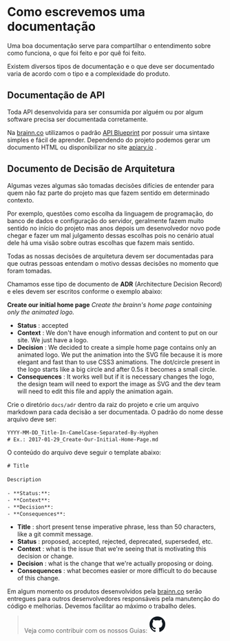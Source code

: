 # Como escrevemos uma documentação

Uma boa documentação serve para compartilhar o entendimento sobre como funciona, o que foi feito e por quê foi feito.

Existem diversos tipos de documentação e o que deve ser documentado varia de acordo com o tipo e a complexidade do produto.

## Documentação de API

Toda API desenvolvida para ser consumida por alguém ou por algum software precisa ser documentada corretamente.

Na [brainn.co](http://brainn.co) utilizamos o padrão [API Blueprint](https://apiblueprint.org/) por possuir uma sintaxe simples e fácil de aprender. Dependendo do projeto podemos gerar um documento HTML ou disponibilizar no site [apiary.io](http://apiary.io) .

## Documento de Decisão de Arquitetura

Algumas vezes algumas são tomadas decisões difícies de entender para quem não faz parte do projeto mas que fazem sentido em determinado contexto.

Por exemplo, questões como escolha da linguagem de programação, do banco de dados e configuração do servidor, geralmente fazem muito sentido no início do projeto mas anos depois um desenvolvedor novo pode chegar e fazer um mal julgamento dessas escolhas pois no cenário atual dele há uma visão sobre outras escolhas que fazem mais sentido.

Todas as nossas decisões de arquitetura devem ser documentadas para que outras pessoas entendam o motivo dessas decisões no momento que foram tomadas.

Chamamos esse tipo de documento de **ADR** (Architecture Decision Record) e eles devem ser escritos conforme o exemplo abaixo:

 **Create our initial home page**
 _Create the brainn's home page containing only the animated logo._

- **Status** : accepted
- **Context** : We don't have enough information and content to put on our site. We just have a logo.
- **Decision** : We decided to create a simple home page contains only an animated logo. We put the animation into the SVG file because it is more elegant and fast than to use CSS3 animations. The dot/circle present in the logo starts like a big circle and after 0.5s it becomes a small circle.
- **Consequences** : It works well but if it is necessary changes the logo, the design team will need to export the image as SVG and the dev team will need to edit this file and apply the animation again.

Crie o diretório `docs/adr` dentro da raiz do projeto e crie um arquivo markdown para cada decisão a ser documentada. O padrão do nome desse arquivo deve ser:

    YYYY-MM-DD_Title-In-CamelCase-Separated-By-Hyphen
    # Ex.: 2017-01-29_Create-Our-Initial-Home-Page.md

O conteúdo do arquivo deve seguir o template abaixo:

    # Title

    Description

    - **Status:**:
    - **Context**:
    - **Decision**:
    - **Consequences**:

- **Title** : short present tense imperative phrase, less than 50 characters, like a git commit message.
- **Status** : proposed, accepted, rejected, deprecated, superseded, etc.
- **Context** : what is the issue that we're seeing that is motivating this decision or change.
- **Decision** : what is the change that we're actually proposing or doing.
- **Consequences** : what becomes easier or more difficult to do because of this change.

Em algum momento os produtos desenvolvidos pela [brainn.co](http://brainn.co) serão entregues para outros desenvolvedores responsáveis pela manutenção do código e melhorias. Devemos facilitar ao máximo o trabalho deles.

> Veja como contribuir com os nossos Guias: ![/content/github.md](/content/img/github.svg)

